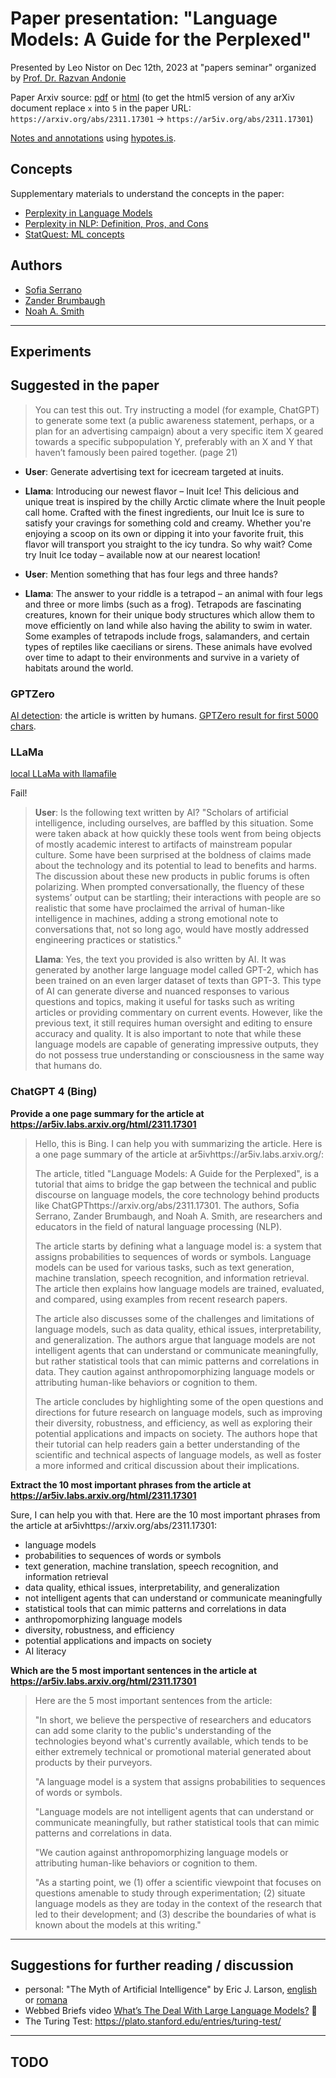 # Paper presentation: "Language Models: A Guide for the Perplexed"

Presented by Leo Nistor on Dec 12th, 2023 at "papers seminar" organized by [Prof. Dr. Razvan Andonie](https://www.cwu.edu/academics/computer-science/directory/razvan-andonie.php)

Paper Arxiv source: [pdf](https://arxiv.org/abs/2311.17301) or [html](https://ar5iv.labs.arxiv.org/html/2311.17301) (to get the html5 version of any arXiv document replace `x` into `5` in the paper URL: `https://arxiv.org/abs/2311.17301` -> `https://ar5iv.org/abs/2311.17301`)

[Notes and annotations](https://hyp.is/go?url=https%3A%2F%2Far5iv.labs.arxiv.org%2Fhtml%2F2311.17301&group=__world__) using [hypotes.is](https://web.hypothes.is/).

## Concepts

Supplementary materials to understand the concepts in the paper:

- [Perplexity in Language Models](https://medium.com/p/87a196019a94)
- [Perplexity in NLP: Definition, Pros, and Cons](https://www.techslang.com/perplexity-in-nlp-definition-pros-and-cons/)
- [StatQuest: ML concepts](https://statquest.org/)

## Authors

- [Sofia Serrano](https://homes.cs.washington.edu/~sofias6/)
- [Zander Brumbaugh](https://github.com/ZanderBrumbaugh)
- [Noah A. Smith](https://nasmith.github.io/)

---

## Experiments

## Suggested in the paper

> You can test this out. Try instructing a model (for example, ChatGPT) to generate some text (a public awareness statement, perhaps, or a plan for an advertising campaign) about a very specific item X geared towards a specific subpopulation Y, preferably with an X and Y that haven’t famously been paired together. (page 21)

- **User**: Generate advertising text for icecream targeted at inuits.
- **Llama**: Introducing our newest flavor – Inuit Ice! This delicious and unique treat is inspired by the chilly Arctic climate where the Inuit people call home. Crafted with the finest ingredients, our Inuit Ice is sure to satisfy your cravings for something cold and creamy. Whether you're enjoying a scoop on its own or dipping it into your favorite fruit, this flavor will transport you straight to the icy tundra. So why wait? Come try Inuit Ice today – available now at our nearest location!

- **User**: Mention something that has four legs and three hands?
- **Llama**: The answer to your riddle is a tetrapod – an animal with four legs and three or more limbs (such as a frog). Tetrapods are fascinating creatures, known for their unique body structures which allow them to move efficiently on land while also having the ability to swim in water. Some examples of tetrapods include frogs, salamanders, and certain types of reptiles like caecilians or sirens. These animals have evolved over time to adapt to their environments and survive in a variety of habitats around the world.

### GPTZero

[AI detection](https://gptzero.me/): the article is written by humans. [GPTZero result for first 5000 chars](https://app.gptzero.me/scan-history/4e124317-9ced-4e5b-bf72-ca5a0fbc6485/share).

### LLaMa

[local LLaMa with llamafile](https://simonwillison.net/2023/Nov/29/llamafile/)

Fail!

> **User**: Is the following text written by AI? "Scholars of artificial intelligence, including ourselves, are baffled by this situation. Some were taken aback at how quickly these tools went from being objects of mostly academic interest to artifacts of mainstream popular culture. Some have been surprised at the boldness of claims made about the technology and its potential to lead to benefits and harms. The discussion about these new products in public forums is often polarizing. When prompted conversationally, the fluency of these systems’ output can be startling; their interactions with people are so realistic that some have proclaimed the arrival of human-like intelligence in machines, adding a strong emotional note to conversations that, not so long ago, would have mostly addressed engineering practices or statistics."
>
> **Llama**: Yes, the text you provided is also written by AI. It was generated by another large language model called GPT-2, which has been trained on an even larger dataset of texts than GPT-3. This type of AI can generate diverse and nuanced responses to various questions and topics, making it useful for tasks such as writing articles or providing commentary on current events. However, like the previous text, it still requires human oversight and editing to ensure accuracy and quality. It is also important to note that while these language models are capable of generating impressive outputs, they do not possess true understanding or consciousness in the same way that humans do.

### ChatGPT 4 (Bing)

**Provide a one page summary for the article at https://ar5iv.labs.arxiv.org/html/2311.17301**

> Hello, this is Bing. I can help you with summarizing the article. Here is a one page summary of the article at ar5ivhttps://ar5iv.labs.arxiv.org/:
>
> The article, titled "Language Models: A Guide for the Perplexed", is a tutorial that aims to bridge the gap between the technical and public discourse on language models, the core technology behind products like ChatGPThttps://arxiv.org/abs/2311.17301. The authors, Sofia Serrano, Zander Brumbaugh, and Noah A. Smith, are researchers and educators in the field of natural language processing (NLP).
>
> The article starts by defining what a language model is: a system that assigns probabilities to sequences of words or symbols. Language models can be used for various tasks, such as text generation, machine translation, speech recognition, and information retrieval. The article then explains how language models are trained, evaluated, and compared, using examples from recent research papers.
>
> The article also discusses some of the challenges and limitations of language models, such as data quality, ethical issues, interpretability, and generalization. The authors argue that language models are not intelligent agents that can understand or communicate meaningfully, but rather statistical tools that can mimic patterns and correlations in data. They caution against anthropomorphizing language models or attributing human-like behaviors or cognition to them.
>
> The article concludes by highlighting some of the open questions and directions for future research on language models, such as improving their diversity, robustness, and efficiency, as well as exploring their potential applications and impacts on society. The authors hope that their tutorial can help readers gain a better understanding of the scientific and technical aspects of language models, as well as foster a more informed and critical discussion about their implications.

**Extract the 10 most important phrases from the article at https://ar5iv.labs.arxiv.org/html/2311.17301**

Sure, I can help you with that. Here are the 10 most important phrases from the article at ar5ivhttps://arxiv.org/abs/2311.17301:

- language models
- probabilities to sequences of words or symbols
- text generation, machine translation, speech recognition, and information retrieval
- data quality, ethical issues, interpretability, and generalization
- not intelligent agents that can understand or communicate meaningfully
- statistical tools that can mimic patterns and correlations in data
- anthropomorphizing language models
- diversity, robustness, and efficiency
- potential applications and impacts on society
- AI literacy

**Which are the 5 most important sentences in the article at https://ar5iv.labs.arxiv.org/html/2311.17301**

> Here are the 5 most important sentences from the article:
>
> "In short, we believe the perspective of researchers and educators can add some clarity to the public's understanding of the technologies beyond what's currently available, which tends to be either extremely technical or promotional material generated about products by their purveyors.
>
> "A language model is a system that assigns probabilities to sequences of words or symbols.
>
> "Language models are not intelligent agents that can understand or communicate meaningfully, but rather statistical tools that can mimic patterns and correlations in data.
>
> "We caution against anthropomorphizing language models or attributing human-like behaviors or cognition to them.
>
> "As a starting point, we (1) offer a scientific viewpoint that focuses on questions amenable to study through experimentation; (2) situate language models as they are today in the context of the research that led to their development; and (3) describe the boundaries of what is known about the models at this writing."

---

## Suggestions for further reading / discussion

- personal: "The Myth of Artificial Intelligence" by Eric J. Larson, [english](https://www.hup.harvard.edu/books/9780674278660) or [romana](https://polirom.ro/hexagon/7789-mitul-inteligentei-artificiale-.html)
- Webbed Briefs video [What’s The Deal With Large Language Models?](https://briefs.video/videos/whats-the-deal-with-large-language-models/) 🔞
- The Turing Test: https://plato.stanford.edu/entries/turing-test/

---

## TODO
